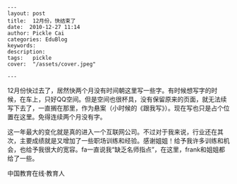 
    ---
    layout: post  
    title:  12月份，快结束了  
    date:  2010-12-27 11:14  
    author: Pickle Cai  
    categories: EduBlog  
    keywords: 
    description:   
    tags:	pickle   
    cover:  "/assets/cover.jpeg"  

    ---  
    
 12月份快过去了，居然快两个月没有时间朝这里写一些字。有时候想写字的时候，在车上，只好QQ空间。但是空间也很杯具，没有保留原来的页面，就无法续写下去了，一直搁在那里，作为悬案（小时候的《跟我写》）。现在写也只是占个位置在这里。免得连续两个月没有字。

这一年最大的变化就是真的进入一个互联网公司。不过对于我来说，行业还在其次，主要成绩就是又增加了一些职场训练和经验。感谢姐姐！给予我许多训练和机会，也给予我很大的宽容。fa一直说我“缺乏名师指点”，在这里，frank和姐姐都给了一些。				

		    
 中国教育在线·教育人

